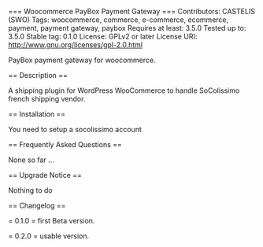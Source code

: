 === Woocommerce PayBox Payment Gateway ===
Contributors: CASTELIS (SWO)
Tags: woocommerce, commerce, e-commerce, ecommerce, payment, payment gateway, paybox
Requires at least: 3.5.0
Tested up to: 3.5.0
Stable tag: 0.1.0
License: GPLv2 or later 
License URI: http://www.gnu.org/licenses/gpl-2.0.html

PayBox payment gateway for woocommerce.

== Description ==

A shipping plugin for WordPress WooCommerce to handle SoColissimo french shipping vendor.

== Installation ==

You need to setup a socolissimo account

== Frequently Asked Questions ==

None so far ...

== Upgrade Notice ==

Nothing to do

== Changelog ==

= 0.1.0 =
first Beta version.

= 0.2.0 =
usable version.